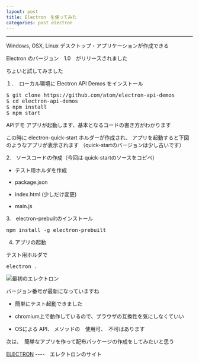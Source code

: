 ```yaml
---
layout: post
title: Electron　を使ってみた
categories: post electron
---
```


-----

Windows, OSX, Linux デスクトップ・アプリケーションが作成できる

Electron のバージョン　1.0　がリリースされました

ちょいと試してみました

１．　ローカル環境に Electron API Demos をインストール
<pre>
$ git clone https://github.com/atom/electron-api-demos
$ cd electron-api-demos
$ npm install
$ npm start
</pre>
APIデモ アプリが起動します、基本となるコードの書き方がわかります

この時に electron-quick-start ホルダーが作成され、
アプリを起動すると下図のようなアプリが表示されます
（quick-startのバージョンは少し古いです）

2.　ソースコードの作成（今回は quick-startのソースをコピペ）

  + テスト用ホルダを作成
  
  + package.json

  + index.html (少しだけ変更)
  
  + main.js

3.　electron-prebuiltのインストール
<pre>
npm install -g electron-prebuilt
</pre>
4. アプリの起動

  テスト用ホルダで
<pre>
electron .
</pre>

![最初のエレクトロン]({{domain}}/img/firstElectron.png)

バージョン番号が最新になっていますね

  + 簡単にテスト起動できました

  + chromium上で動作しているので、ブラウザの互換性を気にしなくていい

  + OSによる API、 メソッドの　使用可、　不可はあります

次は、　簡単なアプリを作って配布パッケージの作成をしてみたいと思う

[ELECTRON](http://electron.atom.io/) ----　エレクトロンのサイト

<script src="//code.jquery.com/jquery-1.11.3.js"></script>
<script src="https://cdn.rawgit.com/google/code-prettify/master/loader/run_prettify.js?skin=sons-of-obsidian"></script>

<script type="text/javascript">
  var $window = $(window)
  // make code pretty
  $('pre').addClass('prettyprint');
  $('pre').css({"background":"#111",
	  	           "font-size":"1.05em",
		                "border":"0px"}
		            );
  $('code').css({"font-size":"1.05em","color":"#f00"});


</script>